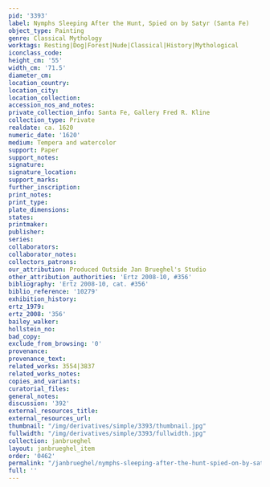 ```yaml
---
pid: '3393'
label: Nymphs Sleeping After the Hunt, Spied on by Satyr (Santa Fe)
object_type: Painting
genre: Classical Mythology
worktags: Resting|Dog|Forest|Nude|Classical|History|Mythological
iconclass_code:
height_cm: '55'
width_cm: '71.5'
diameter_cm:
location_country:
location_city:
location_collection:
accession_nos_and_notes:
private_collection_info: Santa Fe, Gallery Fred R. Kline
collection_type: Private
realdate: ca. 1620
numeric_date: '1620'
medium: Tempera and watercolor
support: Paper
support_notes:
signature:
signature_location:
support_marks:
further_inscription:
print_notes:
print_type:
plate_dimensions:
states:
printmaker:
publisher:
series:
collaborators:
collaborator_notes:
collectors_patrons:
our_attribution: Produced Outside Jan Brueghel's Studio
other_attribution_authorities: 'Ertz 2008-10, #356'
bibliography: 'Ertz 2008-10, cat. #356'
biblio_reference: '10279'
exhibition_history:
ertz_1979:
ertz_2008: '356'
bailey_walker:
hollstein_no:
bad_copy:
exclude_from_browsing: '0'
provenance:
provenance_text:
related_works: 3554|3837
related_works_notes:
copies_and_variants:
curatorial_files:
general_notes:
discussion: '392'
external_resources_title:
external_resources_url:
thumbnail: "/img/derivatives/simple/3393/thumbnail.jpg"
fullwidth: "/img/derivatives/simple/3393/fullwidth.jpg"
collection: janbrueghel
layout: janbrueghel_item
order: '0462'
permalink: "/janbrueghel/nymphs-sleeping-after-the-hunt-spied-on-by-satyr-santa-fe"
full: ''
---
```


